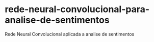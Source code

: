# rede-neural-convolucional-para-analise-de-sentimentos
Rede Neural Convolucional aplicada a analise de sentimentos
